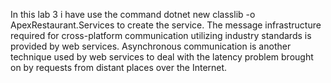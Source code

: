 In this lab 3 i have use the command dotnet new classlib -o ApexRestaurant.Services to create the service.
The message infrastructure required for cross-platform communication utilizing industry standards is provided by web services. Asynchronous communication is another technique used by web services to deal with the latency problem brought on by requests from distant places over the Internet.

